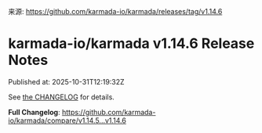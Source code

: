 来源: https://github.com/karmada-io/karmada/releases/tag/v1.14.6

# karmada-io/karmada v1.14.6 Release Notes

Published at: 2025-10-31T12:19:32Z

See [the CHANGELOG](https://github.com/karmada-io/karmada/blob/master/docs/CHANGELOG/CHANGELOG-1.14.md) for details.

**Full Changelog**: https://github.com/karmada-io/karmada/compare/v1.14.5...v1.14.6